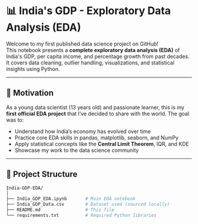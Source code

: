# 📊 India's GDP - Exploratory Data Analysis (EDA)

Welcome to my first published data science project on GitHub!  
This notebook presents a **complete exploratory data analysis (EDA)** of India's GDP, per capita income, and percentage growth from past decades. It covers data cleaning, outlier handling, visualizations, and statistical insights using Python.

---

## 🧠 Motivation

As a young data scientist (13 years old) and passionate learner, this is my **first official EDA project** that I’ve decided to share with the world. The goal was to:
- Understand how India’s economy has evolved over time
- Practice core EDA skills in pandas, matplotlib, seaborn, and NumPy
- Apply statistical concepts like the **Central Limit Theorem**, IQR, and KDE
- Showcase my work to the data science community

---

## 📁 Project Structure

```bash
India-GDP-EDA/
│
├── India_GDP_EDA.ipynb       # Main EDA notebook
├── India_GDP_Data.csv        # Dataset used (sourced locally)
├── README.md                 # This file
└── requirements.txt          # Required Python libraries
